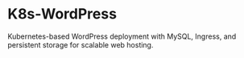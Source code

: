 # K8s-WordPress
Kubernetes-based WordPress deployment with MySQL, Ingress, and persistent storage for scalable web hosting.
